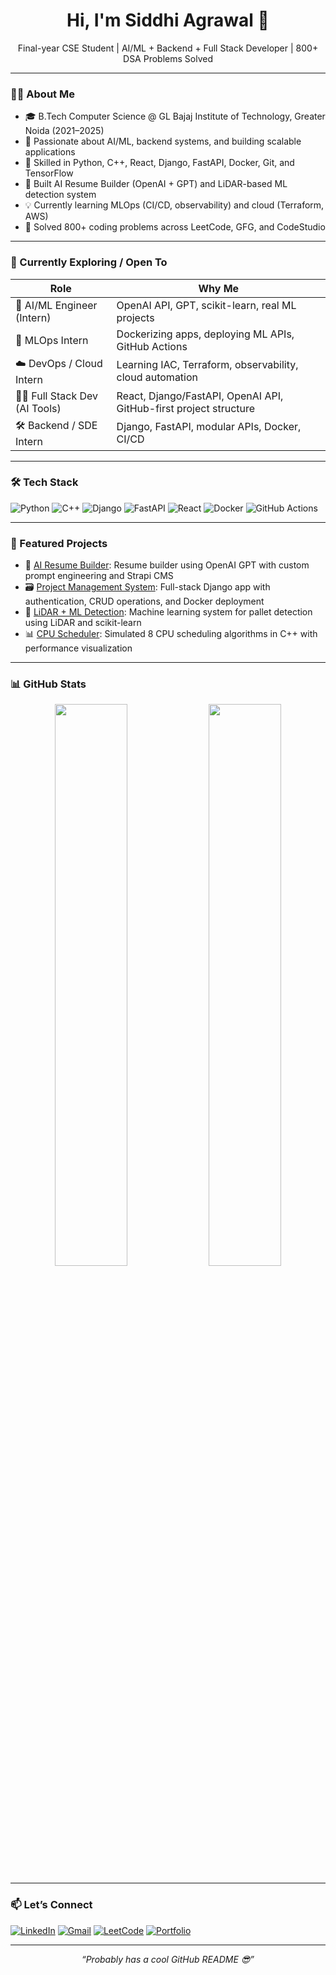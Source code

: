 <h1 align="center">Hi, I'm Siddhi Agrawal 👋</h1>
<p align="center">Final-year CSE Student | AI/ML + Backend + Full Stack Developer | 800+ DSA Problems Solved</p>

---

### 👨‍💻 About Me

- 🎓 B.Tech Computer Science @ GL Bajaj Institute of Technology, Greater Noida (2021–2025)
- 🧠 Passionate about AI/ML, backend systems, and building scalable applications
- 🔧 Skilled in Python, C++, React, Django, FastAPI, Docker, Git, and TensorFlow
- 🤖 Built AI Resume Builder (OpenAI + GPT) and LiDAR-based ML detection system
- 💡 Currently learning MLOps (CI/CD, observability) and cloud (Terraform, AWS)
- 🧩 Solved 800+ coding problems across LeetCode, GFG, and CodeStudio

---

### 🔭 Currently Exploring / Open To

| Role                         | Why Me                                                                 |
|------------------------------|------------------------------------------------------------------------|
| 🧠 AI/ML Engineer (Intern)    | OpenAI API, GPT, scikit-learn, real ML projects                       |
| 🐳 MLOps Intern               | Dockerizing apps, deploying ML APIs, GitHub Actions                   |
| ☁️ DevOps / Cloud Intern      | Learning IAC, Terraform, observability, cloud automation              |
| 🧑‍💻 Full Stack Dev (AI Tools) | React, Django/FastAPI, OpenAI API, GitHub-first project structure     |
| 🛠️ Backend / SDE Intern       | Django, FastAPI, modular APIs, Docker, CI/CD                          |

---

### 🛠️ Tech Stack

![Python](https://img.shields.io/badge/-Python-3776AB?style=flat&logo=python&logoColor=white)
![C++](https://img.shields.io/badge/-C++-00599C?style=flat&logo=c%2B%2B&logoColor=white)
![Django](https://img.shields.io/badge/-Django-092E20?style=flat&logo=django)
![FastAPI](https://img.shields.io/badge/-FastAPI-009688?style=flat&logo=fastapi)
![React](https://img.shields.io/badge/-React-20232A?style=flat&logo=react&logoColor=61DAFB)
![Docker](https://img.shields.io/badge/-Docker-2496ED?style=flat&logo=docker&logoColor=white)
![GitHub Actions](https://img.shields.io/badge/-GitHub%20Actions-2088FF?style=flat&logo=github-actions&logoColor=white)

---

### 📌 Featured Projects

- 🧠 [AI Resume Builder](https://github.com/siddhiiagrawall/ai-resume-builder): Resume builder using OpenAI GPT with custom prompt engineering and Strapi CMS
- 🗃️ [Project Management System](https://github.com/siddhiiagrawall/project_management): Full-stack Django app with authentication, CRUD operations, and Docker deployment
- 🤖 [LiDAR + ML Detection](https://github.com/siddhiiagrawall/scheduler): Machine learning system for pallet detection using LiDAR and scikit-learn
- 📊 [CPU Scheduler](https://github.com/siddhiiagrawall/scheduler): Simulated 8 CPU scheduling algorithms in C++ with performance visualization

---

### 📊 GitHub Stats

<p align="center">
  <img src="https://github-readme-stats.vercel.app/api?username=siddhiiagrawall&show_icons=true&theme=tokyonight" width="48%" />
  <img src="https://github-readme-streak-stats.herokuapp.com/?user=siddhiiagrawall&theme=tokyonight" width="48%" />
</p>

---

### 📫 Let’s Connect

[![LinkedIn](https://img.shields.io/badge/-LinkedIn-blue?style=flat&logo=linkedin)](https://linkedin.com/in/siddhi-agrawal-831328237)
[![Gmail](https://img.shields.io/badge/-Email-c14438?style=flat&logo=Gmail&logoColor=white)](mailto:a.siddhi0101@gmail.com)
[![LeetCode](https://img.shields.io/badge/-LeetCode-FFA116?style=flat&logo=leetcode&logoColor=black)](https://leetcode.com/u/agrawalriddhisiddhi8/)
[![Portfolio](https://img.shields.io/badge/-Portfolio-000000?style=flat&logo=vercel&logoColor=white)](https://siddhi-portfolio-rose.vercel.app/)

---

<p align="center"><i>“Probably has a cool GitHub README 😎”</i></p>
